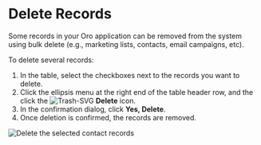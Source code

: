 # Delete Records

<!-- start_delete -->

Some records in your Oro application can be removed from the system using bulk delete (e.g., marketing lists, contacts, email campaigns, etc).

To delete several records:

1. In the table, select the checkboxes next to the records you want to delete.
2. Click the ellipsis menu at the right end of the table header row, and the click the ![Trash-SVG](_themes/sphinx_rtd_theme/static/svg-icons/trash.svg) **Delete** icon.
3. In the confirmation dialog, click **Yes, Delete**.
4. Once deletion is confirmed, the records are removed.

![Delete the selected contact records](user/img/getting_started/records/grids/grids_delete_bulk.png)
<!-- finish_delete -->
<!-- fa-bars = fa-navicon -->
<!-- Ic Tiles is used as Set As Default in saved views, and as tiles in display layout options -->
<!-- IcPencil refers to Rename in Commerce and Inline Editing in CRM -->
<!-- Check mark in the square. -->
<!-- SortDesc is also used as drop-down arrow -->
<!-- A -->
<!-- B -->
<!-- C -->
<!-- D -->
<!-- E -->
<!-- F -->
<!-- G -->
<!-- H -->
<!-- I -->
<!-- L -->
<!-- M -->
<!-- P -->
<!-- R -->
<!-- S -->
<!-- T -->
<!-- U -->
<!-- Z -->
